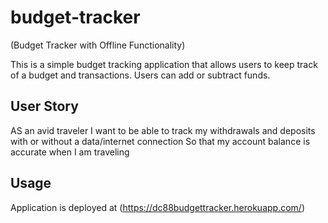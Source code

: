 # budget-tracker
(Budget Tracker with Offline Functionality)

This is a simple budget tracking application that allows users to keep track of a budget and transactions. Users can add or subtract funds.

## User Story

AS an avid traveler
I want to be able to track my withdrawals and deposits with or without a data/internet connection
So that my account balance is accurate when I am traveling 

## Usage

Application is deployed at (https://dc88budgettracker.herokuapp.com/)
